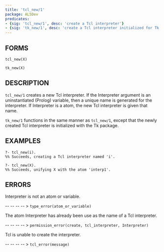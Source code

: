 ```yaml
---
title: 'tcl_new/1'
package: ALSDev
predicates:
- {sig: 'tcl_new/1', desc: 'create a Tcl interpreter'}
- {sig: 'tk_new/1', desc: 'create a Tcl interpreter initialized for Tk'}
---
```


## FORMS

```
tcl_new(X)

tk_new(X)
```

## DESCRIPTION

`tcl_new/1` creates a new
Tcl interpreter. If the Interpreter argument is an uninstantiated (Prolog) variable, then a unique name is generated for the interpreter. If Interpreter is a atom, the new Tcl interpreter is given that name.

`tk_new/1` functions in the same manner as `tcl_new/1`, except that the newly created Tcl interpreter is initialized with the Tk package.


## EXAMPLES

```
?- tcl_new(i).
%% Succeeds, creating a Tcl interpreter named 'i'.

?- tcl_new(X).
%% Succeeds, unifying X with the atom 'interp1'.
```

## ERRORS

Interpreter is not an atom or variable.

-- -- -- -- > `type_error(atom_or_variable)`

The atom Interpreter has already been use as the name of a Tcl interpreter.

-- -- -- -- > `permission_error(create, tcl_interpreter, Interpreter)`

Tcl is unable to create the interpreter.

-- -- -- -- > `tcl_error(message)`

